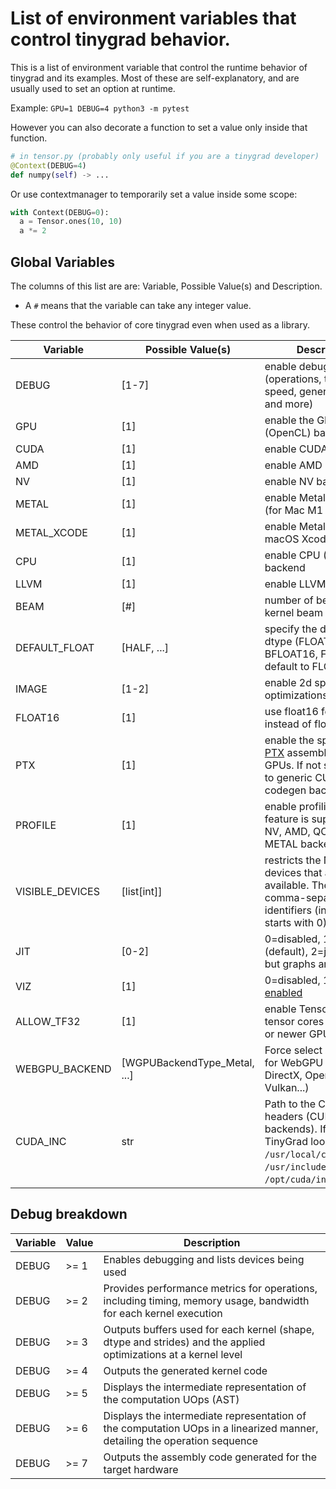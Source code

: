 # List of environment variables that control tinygrad behavior.

This is a list of environment variable that control the runtime behavior of tinygrad and its examples.
Most of these are self-explanatory, and are usually used to set an option at runtime.

Example: `GPU=1 DEBUG=4 python3 -m pytest`

However you can also decorate a function to set a value only inside that function.

```python
# in tensor.py (probably only useful if you are a tinygrad developer)
@Context(DEBUG=4)
def numpy(self) -> ...
```

Or use contextmanager to temporarily set a value inside some scope:

```python
with Context(DEBUG=0):
  a = Tensor.ones(10, 10)
  a *= 2
```

## Global Variables
The columns of this list are are: Variable, Possible Value(s) and Description.

- A `#` means that the variable can take any integer value.

These control the behavior of core tinygrad even when used as a library.

Variable | Possible Value(s) | Description
---|---|---
DEBUG               | [1-7]      | enable debugging output (operations, timings, speed, generated code and more)
GPU                 | [1]        | enable the GPU (OpenCL) backend
CUDA                | [1]        | enable CUDA backend
AMD                 | [1]        | enable AMD backend
NV                  | [1]        | enable NV backend
METAL               | [1]        | enable Metal backend (for Mac M1 and after)
METAL_XCODE         | [1]        | enable Metal using macOS Xcode SDK
CPU                 | [1]        | enable CPU (Clang) backend
LLVM                | [1]        | enable LLVM backend
BEAM                | [#]        | number of beams in kernel beam search
DEFAULT_FLOAT       | [HALF, ...]| specify the default float dtype (FLOAT32, HALF, BFLOAT16, FLOAT64, ...), default to FLOAT32
IMAGE               | [1-2]      | enable 2d specific optimizations
FLOAT16             | [1]        | use float16 for images instead of float32
PTX                 | [1]        | enable the specialized [PTX](https://docs.nvidia.com/cuda/parallel-thread-execution/) assembler for Nvidia GPUs. If not set, defaults to generic CUDA codegen backend.
PROFILE             | [1]        | enable profiling. This feature is supported in NV, AMD, QCOM and METAL backends.
VISIBLE_DEVICES     | [list[int]]| restricts the NV/AMD devices that are available. The format is a comma-separated list of identifiers (indexing starts with 0).
JIT                 | [0-2]      | 0=disabled, 1=[jit enabled](quickstart.md#jit) (default), 2=jit enabled, but graphs are disabled
VIZ                 | [1]        | 0=disabled, 1=[viz enabled](https://github.com/tinygrad/tinygrad/tree/master/tinygrad/viz)
ALLOW_TF32          | [1]        | enable TensorFloat-32 tensor cores on Ampere or newer GPUs.
WEBGPU_BACKEND      | [WGPUBackendType_Metal, ...]          | Force select a backend for WebGPU (Metal, DirectX, OpenGL, Vulkan...)
CUDA_INC            | str        | Path to the CUDA headers (CUDA and NV backends). If not set, TinyGrad looks in `/usr/local/cuda/include`, `/usr/include` and `/opt/cuda/include`.

## Debug breakdown

Variable | Value | Description
---|---|---
DEBUG               | >= 1       | Enables debugging and lists devices being used
DEBUG               | >= 2       | Provides performance metrics for operations, including timing, memory usage, bandwidth for each kernel execution
DEBUG               | >= 3       | Outputs buffers used for each kernel (shape, dtype and strides) and the applied optimizations at a kernel level
DEBUG               | >= 4       | Outputs the generated kernel code
DEBUG               | >= 5       | Displays the intermediate representation of the computation UOps (AST)
DEBUG               | >= 6       | Displays the intermediate representation of the computation UOps in a linearized manner, detailing the operation sequence
DEBUG               | >= 7       | Outputs the assembly code generated for the target hardware
